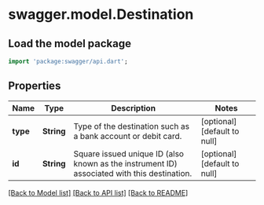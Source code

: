 # swagger.model.Destination

## Load the model package
```dart
import 'package:swagger/api.dart';
```

## Properties
Name | Type | Description | Notes
------------ | ------------- | ------------- | -------------
**type** | **String** | Type of the destination such as a bank account or debit card. | [optional] [default to null]
**id** | **String** | Square issued unique ID (also known as the instrument ID) associated with this destination. | [optional] [default to null]

[[Back to Model list]](../README.md#documentation-for-models) [[Back to API list]](../README.md#documentation-for-api-endpoints) [[Back to README]](../README.md)

